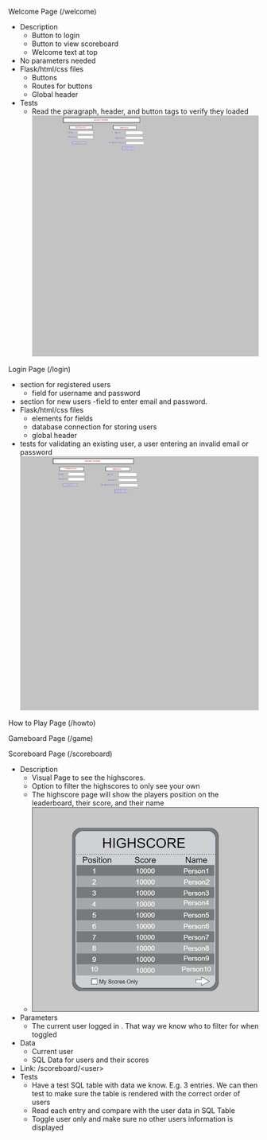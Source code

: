 Welcome Page (/welcome)
  - Description
    - Button to login
    - Button to view scoreboard
    - Welcome text at top
  - No parameters needed
  - Flask/html/css files
    - Buttons
    - Routes for buttons
    - Global header
  - Tests
    - Read the paragraph, header, and button tags to verify they loaded
 ![LoginPageMockup](Img/login_page.png?raw=true "Title")

Login Page (/login)
  - section for registered users 
    - field for username and password
  - section for new users
    -field to enter email and password.
  - Flask/html/css files
    - elements for fields
    - database connection for storing users
    - global header
  - tests for validating an existing user, a user entering an invalid email or password
![LoginPageMockup](Img/login_page.png?raw=true "Title")

How to Play Page (/howto)

Gameboard Page (/game)

Scoreboard Page (/scoreboard)

  - Description 
    - Visual Page to see the highscores.
    - Option to filter the highscores to only see your own
    - The highscore page will show the players position on the leaderboard, their score, and their name
    - ![Scoreboard](Img/Scoreboard.png? "Scoreboard")
  - Parameters
    - The current user logged in <user>. That way we know who to filter for when toggled 
  - Data 
    - Current user
    - SQL Data for users and their scores
  - Link: /scoreboard/\<user\>
  - Tests
    - Have a test SQL table with data we know. E.g. 3 entries. We can then test to make sure the table is rendered with the correct order of users
    - Read each entry and compare with the user data in SQL Table
    - Toggle user only and make sure no other users information is displayed
